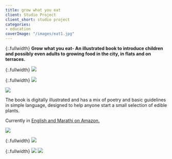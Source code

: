 ```yaml
---
title: grow what you eat
client: Studio Project
client_short: studio project
categories:
- education
coverImage: "/images/eat1.jpg"
---
```

{:.fullwidth}
**Grow what you eat- An illustrated book to introduce children and possibly even adults to growing food in the city, in flats and on terraces.**

{:.fullwidth}
![]({{site.baseurl}}/images/eat1.jpg)

{:.fullwidth}
![]({{site.baseurl}}/images/eat8.jpg)

![]({{site.baseurl}}/images/eat7.jpg)

The book is digitally illustrated and has a mix of poetry and basic guidelines in simple language, designed to help anyone start a small selection of edible plants. 

Currently in [English and Marathi on Amazon.](https://amzn.eu/d/0rWg5sL)

![]({{site.baseurl}}/images/eat5.jpg)

{:.fullwidth}
![]({{site.baseurl}}/images/eat2.jpg)

{:.fullwidth}
![]({{site.baseurl}}/images/eat3.jpg) ![]({{site.baseurl}}/images/eat4.jpg) 
